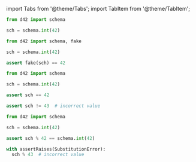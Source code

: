 import Tabs from '@theme/Tabs';
import TabItem from '@theme/TabItem';

<Tabs defaultValue={props.defaultTab}>
  <TabItem value="declare">

```python
from d42 import schema

sch = schema.int(42)
```

  </TabItem>

  <TabItem value="generate">

```python
from d42 import schema, fake

sch = schema.int(42)

assert fake(sch) == 42
```

  </TabItem>

  <TabItem value="validate">

```python
from d42 import schema

sch = schema.int(42)

assert sch == 42
```

```python
assert sch != 43  # incorrect value
```

  </TabItem>

  <TabItem value="substitute">

```python
from d42 import schema

sch = schema.int(42)

assert sch % 42 == schema.int(42)
```

```python
with assertRaises(SubstitutionError):
  sch % 43  # incorrect value
```

  </TabItem>

</Tabs>
